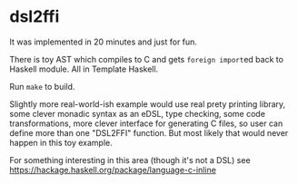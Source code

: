 # dsl2ffi

It was implemented in 20 minutes and just for fun.

There is toy AST which compiles to C and gets `foreign import`ed back
to Haskell module. All in Template Haskell.

Run `make` to build.

Slightly more real-world-ish example would use real prety printing library,
some clever monadic syntax as an eDSL, type checking, some code transformations,
more clever interface for generating C files, so user can define more than
one "DSL2FFI" function. But most likely that would never happen in this toy example.

For something interesting in this area (though it's not a DSL) see
https://hackage.haskell.org/package/language-c-inline
